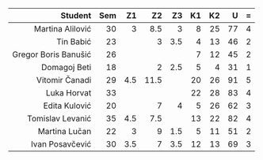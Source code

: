 | Student              | Sem | Z1  | Z2  | Z3  | K1  | K2  | U  | =   |
| --:                  | --: | --: | --: | --: | --: | --: | --:| --: |
| Martina Alilović     | 30  | 3   | 8.5 |  3  | 8   |  25   | 77|4
| Tin Babić            | 23  |     | 3   |3.5  | 4   |  13   | 46|2
| Gregor Boris Banušić | 26  |     |     |     | 7   |  12   |45|2
| Domagoj Beti         | 18  |     |  2  |  2.5| 5   |  4   |31|1
| Vitomir Čanadi       | 29  | 4.5 |11.5 |     | 20  |26   |91|5
| Luka Horvat          | 33  |     |     |     | 22  |28  |83|4
| Edita Kulović        | 20  |     |  7  |  4  | 5   |  26   |62|3
| Tomislav Levanić     | 35  | 4.5 |7.5  |     | 13  |22     |82|4
| Martina Lučan        | 22  | 3   |  9  |1.5  | 5   | 11    |51|2
| Ivan Posavčević      | 30  | 3.5 |   7 |3.5  | 12  |  13   |69|3
